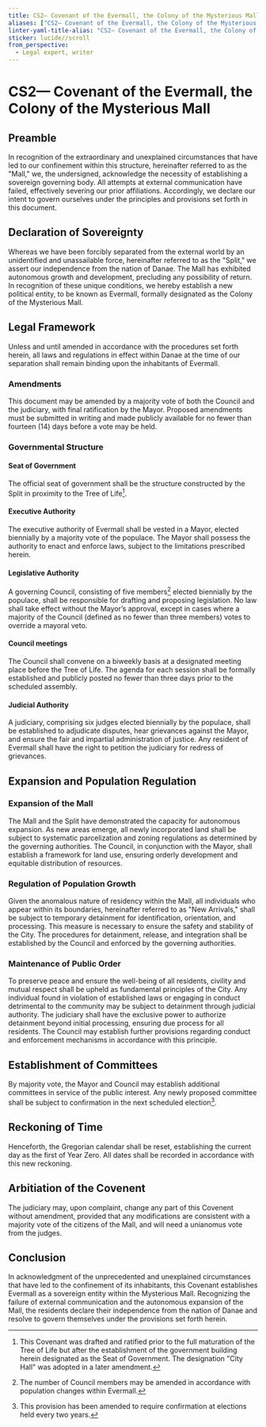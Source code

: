 ```yaml
---
title: CS2— Covenant of the Evermall, the Colony of the Mysterious Mall
aliases: ["CS2— Covenant of the Evermall, the Colony of the Mysterious Mall", CS2— Covenant of the Evermall]
linter-yaml-title-alias: "CS2— Covenant of the Evermall, the Colony of the Mysterious Mall"
sticker: lucide//scroll
from_perspective:
  - Legal expert, writer
---
```


# CS2— Covenant of the Evermall, the Colony of the Mysterious Mall
## Preamble
In recognition of the extraordinary and unexplained circumstances that have led to our confinement within this structure, hereinafter referred to as the "Mall," we, the undersigned, acknowledge the necessity of establishing a sovereign governing body. All attempts at external communication have failed, effectively severing our prior affiliations. Accordingly, we declare our intent to govern ourselves under the principles and provisions set forth in this document.  

## Declaration of Sovereignty
Whereas we have been forcibly separated from the external world by an unidentified and unassailable force, hereinafter referred to as the "Split," we assert our independence from the nation of Danae. The Mall has exhibited autonomous growth and development, precluding any possibility of return. In recognition of these unique conditions, we hereby establish a new political entity, to be known as Evermall, formally designated as the Colony of the Mysterious Mall.  

## Legal Framework
Unless and until amended in accordance with the procedures set forth herein, all laws and regulations in effect within Danae at the time of our separation shall remain binding upon the inhabitants of Evermall.  

### Amendments
This document may be amended by a majority vote of both the Council and the judiciary, with final ratification by the Mayor. Proposed amendments must be submitted in writing and made publicly available for no fewer than fourteen (14) days before a vote may be held.  

### Governmental Structure
#### Seat of Government
The official seat of government shall be the structure constructed by the Split in proximity to the Tree of Life[^1].  

#### Executive Authority
The executive authority of Evermall shall be vested in a Mayor, elected biennially by a majority vote of the populace. The Mayor shall possess the authority to enact and enforce laws, subject to the limitations prescribed herein.  

#### Legislative Authority
A governing Council, consisting of five members[^2] elected biennially by the populace, shall be responsible for drafting and proposing legislation. No law shall take effect without the Mayor’s approval, except in cases where a majority of the Council (defined as no fewer than three members) votes to override a mayoral veto.  
#### Council meetings

The Council shall convene on a biweekly basis at a designated meeting place before the Tree of Life. The agenda for each session shall be formally established and publicly posted no fewer than three days prior to the scheduled assembly.

#### Judicial Authority
A judiciary, comprising six judges elected biennially by the populace, shall be established to adjudicate disputes, hear grievances against the Mayor, and ensure the fair and impartial administration of justice. Any resident of Evermall shall have the right to petition the judiciary for redress of grievances.  

## Expansion and Population Regulation

### Expansion of the Mall
The Mall and the Split have demonstrated the capacity for autonomous expansion. As new areas emerge, all newly incorporated land shall be subject to systematic parcelization and zoning regulations as determined by the governing authorities. The Council, in conjunction with the Mayor, shall establish a framework for land use, ensuring orderly development and equitable distribution of resources.  

### Regulation of Population Growth
Given the anomalous nature of residency within the Mall, all individuals who appear within its boundaries, hereinafter referred to as "New Arrivals," shall be subject to temporary detainment for identification, orientation, and processing. This measure is necessary to ensure the safety and stability of the City. The procedures for detainment, release, and integration shall be established by the Council and enforced by the governing authorities.  

### Maintenance of Public Order
To preserve peace and ensure the well-being of all residents, civility and mutual respect shall be upheld as fundamental principles of the City. Any individual found in violation of established laws or engaging in conduct detrimental to the community may be subject to detainment through judicial authority. The judiciary shall have the exclusive power to authorize detainment beyond initial processing, ensuring due process for all residents. The Council may establish further provisions regarding conduct and enforcement mechanisms in accordance with this principle.  

## Establishment of Committees
By majority vote, the Mayor and Council may establish additional committees in service of the public interest. Any newly proposed committee shall be subject to confirmation in the next scheduled election[^3].  
## Reckoning of Time
Henceforth, the Gregorian calendar shall be reset, establishing the current day as the first of Year Zero. All dates shall be recorded in accordance with this new reckoning.
## Arbitiation of the Covenent
The judiciary may, upon complaint, change any part of this Covenent without amendment, provided that any modifications are consistent with a majority vote of the citizens of the Mall, and will need a unianomus vote from the judges.
## Conclusion
In acknowledgment of the unprecedented and unexplained circumstances that have led to the confinement of its inhabitants, this Covenant establishes Evermall as a sovereign entity within the Mysterious Mall. Recognizing the failure of external communication and the autonomous expansion of the Mall, the residents declare their independence from the nation of Danae and resolve to govern themselves under the provisions set forth herein.


[^1]: This Covenant was drafted and ratified prior to the full maturation of the Tree of Life but after the establishment of the government building herein designated as the Seat of Government. The designation "City Hall" was adopted in a later amendment.  

[^2]: The number of Council members may be amended in accordance with population changes within Evermall.  

[^3]: This provision has been amended to require confirmation at elections held every two years.  
